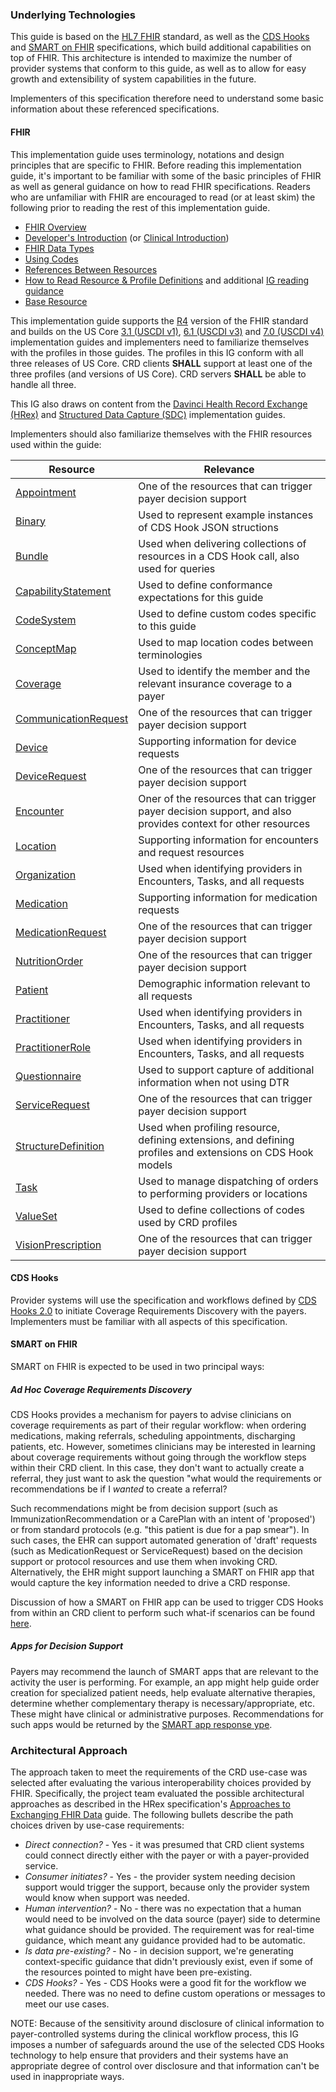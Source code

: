 ### Underlying Technologies
This guide is based on the [HL7 FHIR]({{site.data.fhir.path}}index.html) standard, as well as the [CDS Hooks]({{site.data.fhir.ver.cdshooks}}) and [SMART on FHIR](http://hl7.org/fhir/smart-app-launch/index.html) specifications, which build additional capabilities on top of FHIR. This architecture is intended to maximize the number of provider systems that conform to this guide, as well as to allow for easy growth and extensibility of system capabilities in the future.

Implementers of this specification therefore need to understand some basic information about these referenced specifications.

#### FHIR

This implementation guide uses terminology, notations and design principles that are specific to FHIR. Before reading this implementation guide, it's important to be familiar with some of the basic principles of FHIR as well as general guidance on how to read FHIR specifications. Readers who are unfamiliar with FHIR are encouraged to read (or at least skim) the following prior to reading the rest of this implementation guide.

* [FHIR Overview]({{site.data.fhir.path}}overview.html)
* [Developer's Introduction]({{site.data.fhir.path}}overview-dev.html) (or [Clinical Introduction]({{site.data.fhir.path}}overview-clinical.html))
* [FHIR Data Types]({{site.data.fhir.path}}datatypes.html)
* [Using Codes]({{site.data.fhir.path}}terminologies.html)
* [References Between Resources]({{site.data.fhir.path}}references.html)
* [How to Read Resource & Profile Definitions]({{site.data.fhir.path}}formats.html) and additional [IG reading guidance](https://build.fhir.org/ig/FHIR/ig-guidance/readingIgs.html)
* [Base Resource]({{site.data.fhir.path}}resource.html)

This implementation guide supports the [R4]({{site.data.fhir.path}}index.html) version of the FHIR standard and builds on the US Core [3.1 (USCDI v1)]({{site.data.fhir.ver.uscore3}}), [6.1 (USCDI v3)]({{site.data.fhir.ver.uscore6}}) and [7.0 (USCDI v4)]({{site.data.fhir.ver.uscore7}}) implementation guides and implementers need to familiarize themselves with the profiles in those guides. The profiles in this IG conform with all three releases of US Core. CRD clients **SHALL** support at least one of the three profiles (and versions of US Core). CRD servers **SHALL** be able to handle all three.

This IG also draws on content from the [Davinci Health Record Exchange (HRex)]({{site.data.fhir.ver.hrex}}) and [Structured Data Capture (SDC)]({{site.data.fhir.ver.sdc}}) implementation guides.

Implementers should also familiarize themselves with the FHIR resources used within the guide:

<table>
  <thead>
    <tr>
      <th>Resource</th>
      <th>Relevance</th>
    </tr>
  </thead>
  <tbody>
    <tr><td><a href="{{site.data.fhir.path}}appointment.html">Appointment</a></td><td>One of the resources that can trigger payer decision support</td></tr>
    <tr><td><a href="{{site.data.fhir.path}}binary.html">Binary</a></td><td>Used to represent example instances of CDS Hook JSON structions</td></tr>
    <tr><td><a href="{{site.data.fhir.path}}bundle.html">Bundle</a></td><td>Used when delivering collections of resources in a CDS Hook call, also used for queries</td></tr>
    <tr><td><a href="{{site.data.fhir.path}}capabilitystatement.html">CapabilityStatement</a></td><td>Used to define conformance expectations for this guide</td></tr>
    <tr><td><a href="{{site.data.fhir.path}}codesystem.html">CodeSystem</a></td><td>Used to define custom codes specific to this guide</td></tr>
    <tr><td><a href="{{site.data.fhir.path}}conceptmap.html">ConceptMap</a></td><td>Used to map location codes between terminologies</td></tr>
    <tr><td><a href="{{site.data.fhir.path}}coverage.html">Coverage</a></td><td>Used to identify the member and the relevant insurance coverage to a payer</td></tr>
    <tr><td><a href="{{site.data.fhir.path}}communicationrequest.html">CommunicationRequest</a></td><td>One of the resources that can trigger payer decision support</td></tr>
    <tr><td><a href="{{site.data.fhir.path}}device.html">Device</a></td><td>Supporting information for device requests</td></tr>
    <tr><td><a href="{{site.data.fhir.path}}devicerequest.html">DeviceRequest</a></td><td>One of the resources that can trigger payer decision support</td></tr>
    <tr><td><a href="{{site.data.fhir.path}}encounter.html">Encounter</a></td><td>Oner of the resources that can trigger payer decision support, and also provides context for other resources</td></tr>
    <tr><td><a href="{{site.data.fhir.path}}location.html">Location</a></td><td>Supporting information for encounters and request resources</td></tr>
    <tr><td><a href="{{site.data.fhir.path}}organization.html">Organization</a></td><td>Used when identifying providers in Encounters, Tasks, and all requests</td></tr>
    <tr><td><a href="{{site.data.fhir.path}}medication.html">Medication</a></td><td>Supporting information for medication requests</td></tr>
    <tr><td><a href="{{site.data.fhir.path}}medicationrequest.html">MedicationRequest</a></td><td>One of the resources that can trigger payer decision support</td></tr>
    <tr><td><a href="{{site.data.fhir.path}}nutritionorder.html">NutritionOrder</a></td><td>One of the resources that can trigger payer decision support</td></tr>
    <tr><td><a href="{{site.data.fhir.path}}patient.html">Patient</a></td><td>Demographic information relevant to all requests</td></tr>
    <tr><td><a href="{{site.data.fhir.path}}practitioner.html">Practitioner</a></td><td>Used when identifying providers in Encounters, Tasks, and all requests</td></tr>
    <tr><td><a href="{{site.data.fhir.path}}practitionerrole.html">PractitionerRole</a></td><td>Used when identifying providers in Encounters, Tasks, and all requests</td></tr>
    <tr><td><a href="{{site.data.fhir.path}}questionnaire.html">Questionnaire</a></td><td>Used to support capture of additional information when not using DTR</td></tr>
    <tr><td><a href="{{site.data.fhir.path}}servicerequest.html">ServiceRequest</a></td><td>One of the resources that can trigger payer decision support</td></tr>
    <tr><td><a href="{{site.data.fhir.path}}structuredefinition.html">StructureDefinition</a></td><td>Used when profiling resource, defining extensions, and defining profiles and extensions on CDS Hook models</td></tr>
    <tr><td><a href="{{site.data.fhir.path}}task.html">Task</a></td><td>Used to manage dispatching of orders to performing providers or locations</td></tr>
    <tr><td><a href="{{site.data.fhir.path}}valueset.html">ValueSet</a></td><td>Used to define collections of codes used by CRD profiles</td></tr>
    <tr><td><a href="{{site.data.fhir.path}}visionprescription.html">VisionPrescription</a></td><td>One of the resources that can trigger payer decision support</td></tr>
  </tbody>
</table>

#### CDS Hooks
Provider systems will use the specification and workflows defined by [CDS Hooks 2.0]({{site.data.fhir.ver.cdshooks}}) to initiate Coverage Requirements Discovery with the payers. Implementers must be familiar with all aspects of this specification.

#### SMART on FHIR
SMART on FHIR is expected to be used in two principal ways:

##### *Ad Hoc* Coverage Requirements Discovery
CDS Hooks provides a mechanism for payers to advise clinicians on coverage requirements as part of their regular workflow: when ordering medications, making referrals, scheduling appointments, discharging patients, etc. However, sometimes clinicians may be interested in learning about coverage requirements without going through the workflow steps within their CRD client. In this case, they don't want to actually create a referral, they just want to ask the question "what would the requirements or recommendations be if I *wanted* to create a referral?

Such recommendations might be from decision support (such as ImmunizationRecommendation or a CarePlan with an intent of 'proposed') or from standard protocols (e.g. "this patient is due for a pap smear").  In such cases, the EHR can support automated generation of 'draft' requests (such as MedicationRequest or ServiceRequest) based on the decision support or protocol resources and use them when invoking CRD.  Alternatively, the EHR might support launching a SMART on FHIR app that would capture the key information needed to drive a CRD response.

Discussion of how a SMART on FHIR app can be used to trigger CDS Hooks from within an CRD client to perform such what-if scenarios can be found [here](foundation.html#smart-on-fhir-hook-invocation).

##### Apps for Decision Support
Payers may recommend the launch of SMART apps that are relevant to the activity the user is performing. For example, an app might help guide order creation for specialized patient needs, help evaluate alternative therapies, determine whether complementary therapy is necessary/appropriate, etc. These might have clinical or administrative purposes. Recommendations for such apps would be returned by the [SMART app response ype](cards.html#launch-smart-application-response-type).

### Architectural Approach
The approach taken to meet the requirements of the CRD use-case was selected after evaluating the various interoperability choices provided by FHIR. Specifically, the project team evaluated the possible architectural approaches as described in the HRex specification's [Approaches to Exchanging FHIR Data]({{site.data.fhir.ver.hrex}}/exchanging.html) guide. The following bullets describe the path choices driven by use-case requirements:

* *Direct connection?* - Yes - it was presumed that CRD client systems could connect directly either with the payer or with a payer-provided service.
* *Consumer initiates?* - Yes - the provider system needing decision support would trigger the support, because only the provider system would know when support was needed.
* *Human intervention?* - No - there was no expectation that a human would need to be involved on the data source (payer) side to determine what guidance should be provided. The requirement was for real-time guidance, which meant any guidance provided had to be automatic.
* *Is data pre-existing?* - No - in decision support, we're generating context-specific guidance that didn't previously exist, even if some of the resources pointed to might have been pre-existing.
* *CDS Hooks?* - Yes - CDS Hooks were a good fit for the workflow we needed. There was no need to define custom operations or messages to meet our use cases.

NOTE: Because of the sensitivity around disclosure of clinical information to payer-controlled systems during the clinical workflow process, this IG imposes a number of safeguards around the use of the selected CDS Hooks technology to help ensure that providers and their systems have an appropriate degree of control over disclosure and that information can't be used in inappropriate ways.